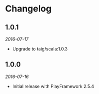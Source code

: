 # Changelog

## 1.0.1

_2016-07-17_

 * Upgrade to taig/scala:1.0.3

## 1.0.0

_2016-07-16_

 * Initial release with PlayFramework 2.5.4